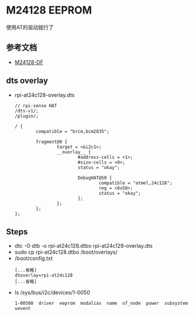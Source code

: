 # M24128 EEPROM

使用AT的驱动就行了

## 参考文档

* [M24128-DF](https://www.st.com/en/memories/m24128-df.html#overview)

## dts overlay

* rpi-at24c128-overlay.dts
  ```dts
  // rpi-sense HAT
  /dts-v1/;
  /plugin/;
  
  / {
          compatible = "brcm,bcm2835";
  
          fragment@0 {
                  target = <&i2c1>;
                  __overlay__ {
                          #address-cells = <1>;
                          #size-cells = <0>;
                          status = "okay";
  
                          DebugHAT@50 {
                                  compatible = "atmel,24c128";
                                  reg = <0x50>;
                                  status = "okay";
                          };
                  };
          };
  };
  ```

## Steps

* dtc -O dtb -o rpi-at24c128.dtbo rpi-at24c128-overlay.dts
* sudo cp rpi-at24c128.dtbo /boot/overlays/
* /boot/config.txt
  ```
  [...省略]
  dtoverlay=rpi-at24c128
  [...省略]
  ```
* ls /sys/bus/i2c/devices/1-0050
  ```
  1-00500  driver  eeprom  modalias  name  of_node  power  subsystem  uevent
  ```